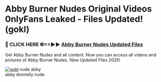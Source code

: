# Abby Burner Nudes Original Videos 0nlyFans Leaked - Files Updated! (gokl)

<h3>🔴 CLICK HERE 🌐==►► <a href="https://tinyurl.com/52m3yx9h" rel="nofollow">Abby Burner Nudes Updated Files</a></h3>

Get Abby Burner Nudes and all content. Now you can access all videos and pictures of Abby Burner Nudes. New Updated Files 2025!

[![gokl](https://i.imgur.com/TnHtlc8.gif)](https://tinyurl.com/52m3yx9h)
nude abby<br>
abby donnelly nude